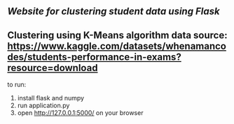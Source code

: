 *Website for clustering student data using Flask*
---
**Clustering using K-Means algorithm**
data source: https://www.kaggle.com/datasets/whenamancodes/students-performance-in-exams?resource=download
---
to run:
1. install flask and numpy
2. run application.py
3. open http://127.0.0.1:5000/ on your browser
